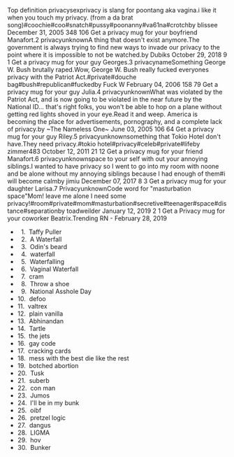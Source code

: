 Top definition privacysexprivacy is slang for poontang aka vagina.i like it when you touch my privacy. (from a da brat song)#coochie#coo#snatch#pussy#poonanny#va61na#crotchby blissee December 31, 2005 348 106 Get a privacy mug for your boyfriend Manafort.2 privacyunknownA thing that doesn't exist anymore.The government is always trying to find new ways to invade our privacy to the point where it is impossible to not be watched.by Dubiks October 29, 2018 9 1 Get a privacy mug for your guy Georges.3 privacynameSomething George W. Bush brutally raped.Wow, George W. Bush really fucked everyones privacy with the Patriot Act.#private#douche bag#bush#republican#fuckedby Fuck W February 04, 2006 158 79 Get a privacy mug for your guy Julia.4 privacyunknownWhat was violated by the Patriot Act, and is now going to be violated in the near future by the National ID... that's right folks, you won't be able to hop on a plane without getting red lights shoved in your eye.Read it and weep. America is becoming the place for advertisements, pornography, and a complete lack of privacy.by ~The Nameless One~ June 03, 2005 106 64 Get a privacy mug for your guy Riley.5 privacyunknownsomething that Tokio Hotel don't have.They need privacy.#tokio hotel#privacy#celeb#private#lifeby zimmer483 October 12, 2011 21 12 Get a privacy mug for your friend Manafort.6 privacyunknownspace to your self with out your annoying siblings.I wanted to have privacy so I went to go into my room with noone and be alone without my annoying siblings because I had enough of them#i will become calmby jimiu December 07, 2017 8 3 Get a privacy mug for your daughter Larisa.7 PrivacyunknownCode word for "masturbation space"Mom! leave me alone I need some privacy!#room#private#mom#masturbation#secretive#teenager#space#distance#separationby toadweilder January 12, 2019 2 1 Get a Privacy mug for your coworker Beatrix.Trending RN - February 28, 2019

*     1.  Taffy Puller
*     2.  A Waterfall
*     3.  Odin's beard
*     4.  waterfall
*     5.  Waterfalling
*     6.  Vaginal Waterfall
*     7.  cram
*     8.  Throw a shoe
*     9.  National Asshole Day
*   10.  defoo
*   11.  valtrex
*   12.  plain vanilla
*   13.  Abhinandan
*   14.  Tartle
*   15.  the jets
*   16.  gay code
*   17.  cracking cards
*   18.  mess with the best die like the rest
*   19.  botched abortion
*   20.  Tusk
*   21.  suberb
*   22.  con man
*   23.  Jumos
*   24.  I'll be in my bunk
*   25.  oibf
*   26.  pretzel logic
*   27.  dangus
*   28.  LIGMA
*   29.  hov
*   30.  Bunker